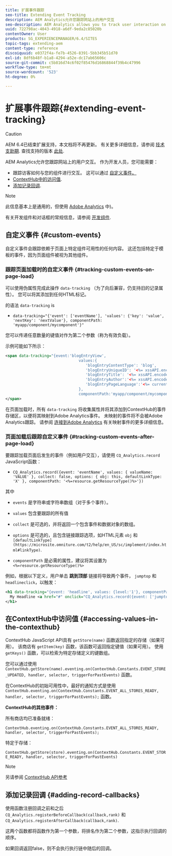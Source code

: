 ```yaml
---
title: 扩展事件跟踪
seo-title: Extending Event Tracking
description: AEM Analytics允许您跟踪网站上的用户交互
seo-description: AEM Analytics allows you to track user interaction on your website
uuid: 722798ac-4043-4918-a6df-9eda2c85020b
contentOwner: User
products: SG_EXPERIENCEMANAGER/6.4/SITES
topic-tags: extending-aem
content-type: reference
discoiquuid: e0372f4a-fe7b-4526-8391-5bb345b51d70
exl-id: 8df6b48f-b1a8-4294-a52e-dc17ab65606c
source-git-commit: c5b816d74c6f02f85476d16868844f39b4c47996
workflow-type: tm+mt
source-wordcount: '523'
ht-degree: 0%

---
```


# 扩展事件跟踪{#extending-event-tracking}

>[!CAUTION]
>
>AEM 6.4已结束扩展支持，本文档将不再更新。 有关更多详细信息，请参阅 [技术支助期](https://helpx.adobe.com/cn/support/programs/eol-matrix.html). 查找支持的版本 [此处](https://experienceleague.adobe.com/docs/).

AEM Analytics允许您跟踪网站上的用户交互。 作为开发人员，您可能需要：

* 跟踪访客如何与您的组件进行交互。 这可以通过 [自定义事件。](#custom-events)
* [ContextHub中的访问值](/help/sites-developing/extending-analytics.md#accessing-values-in-the-contexthub).
* [添加记录回调](#adding-record-callbacks).

>[!NOTE]
>
>此信息基本上是通用的，但使用 [Adobe Analytics](/help/sites-administering/adobeanalytics.md) 中)。
>
>有关开发组件和对话框的常规信息，请参阅 [开发组件](/help/sites-developing/components.md).

## 自定义事件 {#custom-events}

自定义事件会跟踪依赖于页面上特定组件可用性的任何内容。 这还包括特定于模板的事件，因为页面组件被视为其他组件。

### 跟踪页面加载时的自定义事件 {#tracking-custom-events-on-page-load}

可以使用伪属性完成此操作 `data-tracking` （为了向后兼容，仍支持旧的记录属性）。 您可以将其添加到任何HTML标记。

的语法 `data-tracking` is

* `data-tracking="{'event': ['eventName'], 'values': {'key': 'value', 'nextKey': 'nextValue'}, componentPath: 'myapp/component/mycomponent'}"`

您可以传递任意数量的键值对作为第二个参数（称为有效负载）。

示例可能如下所示：

```xml
<span data-tracking="{event:'blogEntryView', 
                                values:{
                                   'blogEntryContentType': 'blog', 
                                   'blogEntryUniqueID': '<%= xssAPI.encodeForJSString(entry.getId()) %>',
                                   'blogEntryTitle': '<%= xssAPI.encodeForJSString(entry.getTitle()) %>',
                                   'blogEntryAuthor':'<%= xssAPI.encodeForJSString(entry.getAuthor()) %>',
                                   'blogEntryPageLanguage':'<%= currentPage.getLanguage(true) %>'
                                },
                                componentPath:'myapp/component/mycomponent'}">
</span>
```

在页面加载时，所有 `data-tracking` 将收集属性并将其添加到ContextHub的事件存储区，以便将其映射到Adobe Analytics事件。 未映射的事件将不会被Adobe Analytics跟踪。 请参阅 [连接到Adobe Analytics](/help/sites-administering/adobeanalytics.md) 有关映射事件的更多详细信息。

### 页面加载后跟踪自定义事件 {#tracking-custom-events-after-page-load}

要跟踪加载页面后发生的事件（例如用户交互），请使用 `CQ_Analytics.record` JavaScript函数：

* `CQ_Analytics.record({event: 'eventName', values: { valueName: 'VALUE' }, collect: false, options: { obj: this, defaultLinkType: 'X' }, componentPath: '<%=resource.getResourceType()%>'})`

其中

* `events` 是字符串或字符串数组（对于多个事件）。

* `values` 包含要跟踪的所有值
* `collect` 是可选的，并将返回一个包含事件和数据对象的数组。
* `options` 是可选的，且包含链接跟踪选项，如HTML元素 `obj` 和 ` [defaultLinkType](https://microsite.omniture.com/t2/help/en_US/sc/implement/index.html#linkType)`.

* `componentPath` 是必需的属性，建议将其设置为 `<%=resource.getResourceType()%>`

例如，根据以下定义，用户单击 **跳到顶部** 链接将导致两个事件， `jumptop` 和 `headlineclick`，以触发：

```xml
<h1 data-tracking="{event: 'headline', values: {level:'1'}, componentPath: '<%=resource.getResourceType()%>'}">
  My Headline <a href="#" onclick="CQ_Analytics.record({event: ['jumptop','headlineclick'],  values: {level:'1'}, componentPath: '<%=resource.getResourceType()%>'})">Jump to top</a>
</h1>
```

## 在ContextHub中访问值 {#accessing-values-in-the-contexthub}

ContextHub JavaScript API具有 `getStore(name)` 函数返回指定的存储（如果可用）。 该商店有 `getItem(key)` 函数，该函数可返回指定键值（如果可用）。 使用 `getKeys()` 函数，可以检索为特定存储定义的键数组。

您可以通过使用 `ContextHub.getStore(name).eventing.on(ContextHub.Constants.EVENT_STORE_UPDATED, handler, selector, triggerForPastEvents)` 函数。

在ContextHub的初始可用性中，最好的通知方式是使用 `ContextHub.eventing.on(ContextHub.Constants.EVENT_ALL_STORES_READY, handler, selector, triggerForPastEvents);` 函数。

**ContextHub的其他事件：**

所有商店均已准备就绪：

`ContextHub.eventing.on(ContextHub.Constants.EVENT_ALL_STORES_READY, handler, selector, triggerForPastEvents);`

特定于存储：

`ContextHub.getStore(store).eventing.on(ContextHub.Constants.EVENT_STORE_READY, handler, selector, triggerForPastEvents)`

>[!NOTE]
>
>另请参阅 [ContextHub API参考](https://helpx.adobe.com/experience-manager/6-4/sites/developing/using/contexthub-api.html#ContextHubJavascriptAPIReference)

## 添加记录回调 {#adding-record-callbacks}

使用函数注册回调之前和之后 `CQ_Analytics.registerBeforeCallback(callback,rank)` 和 `CQ_Analytics.registerAfterCallback(callback,rank)`.

这两个函数都将函数作为第一个参数，将排名作为第二个参数，这指示执行回调的顺序。

如果回调返回false，则不会执行执行链中随后的回调。
